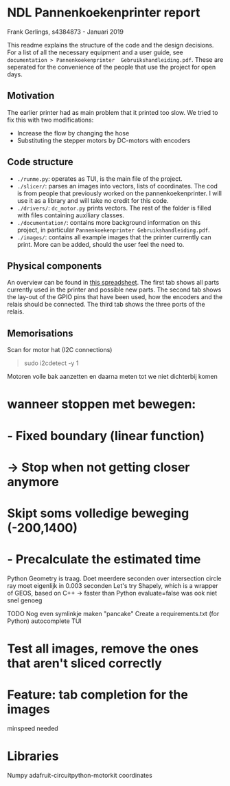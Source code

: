 # NDL Pannenkoekenprinter report
Frank Gerlings, s4384873 - Januari 2019

This readme explains the structure of the code and the design decisions. For a list
 of all the necessary equipment and a user guide, see ``documentation > Pannenkoekenprinter 
Gebruikshandleiding.pdf``. These are seperated for the convenience of the people 
that use the project for open days.

## Motivation
The earlier printer had as main problem that it printed too slow. We tried to fix this with two modifications:
* Increase the flow by changing the hose
* Substituting the stepper motors by DC-motors with encoders

## Code structure
* ``./runme.py``: operates as TUI, is the main file of the project.
* ``./slicer/``: parses an images into vectors, lists of coordinates. The cod is from 
people that previously worked on the pannenkoekenprinter. I will use it as a library 
and will take no credit for this code.
* ``./drivers/``: ``dc_motor.py`` prints vectors. The rest of the folder is filled with 
files containing auxiliary classes.
* ``./documentation/``: contains more background information on this project, in 
particular ``Pannenkoekenprinter Gebruikshandleiding.pdf``.
* ``./images/``: contains all example images that the printer currently can print. 
More can be added, should the user feel the need to.

## Physical components
An overview can be found in [this spreadsheet](https://docs.google.com/spreadsheets/d/1BaNzUmYlQQ56a9a7txzUSEZhK_B5LRCAvkFlHnZ8L6Q/edit?usp=sharing). The first tab shows all parts currently used in the printer and possible new parts. The second tab shows the lay-out of the GPIO pins that have been used, how the encoders and the relais should be connected. The third tab shows the three ports of the relais.

## Memorisations
Scan for motor hat (I2C connections)
> sudo i2cdetect -y 1



Motoren volle bak aanzetten en daarna meten tot we niet dichterbij komen
# wanneer stoppen met bewegen:
#  - Fixed boundary (linear function)
#  -> Stop when not getting closer anymore
#    Skipt soms volledige beweging (-200,1400)
#  - Precalculate the estimated time

Python Geometry is traag. Doet meerdere seconden over intersection circle ray
moet eigenlijk in 0.003 seconden
Let's try Shapely, which is a wrapper of GEOS, based on C++ -> faster than Python
evaluate=false was ook niet snel genoeg 

TODO
Nog even symlinkje maken "pancake"
Create a requirements.txt (for Python)
autocomplete TUI
# Test all images, remove the ones that aren't sliced correctly
# Feature: tab completion for the images

minspeed needed

# Libraries
Numpy
adafruit-circuitpython-motorkit
coordinates

